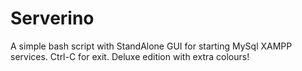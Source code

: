 # Serverino

A simple bash script with StandAlone GUI for starting MySql XAMPP services.
Ctrl-C for exit.
Deluxe edition with extra colours!
